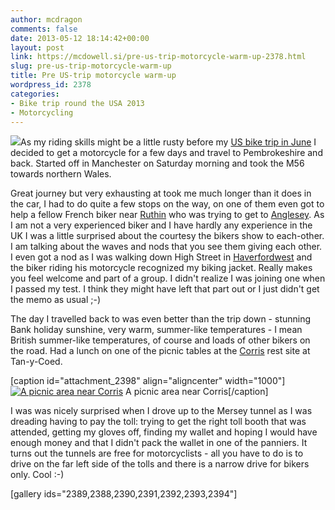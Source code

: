 ```yaml
---
author: mcdragon
comments: false
date: 2013-05-12 18:14:42+00:00
layout: post
link: https://mcdowell.si/pre-us-trip-motorcycle-warm-up-2378.html
slug: pre-us-trip-motorcycle-warm-up
title: Pre US-trip motorcycle warm-up
wordpress_id: 2378
categories:
- Bike trip round the USA 2013
- Motorcycling
---
```


[![](https://img.mcdowell.si/2013/05/harley-1-300x200.jpg)](https://img.mcdowell.si/2013/05/harley.jpg)As my riding skills might be a little rusty before my [US bike trip in June](https://mcdowell.si/preparations-for-my-bike-trip-to-the-usa-2214.html) I decided to get a motorcycle for a few days and travel to Pembrokeshire and back. Started off in Manchester on Saturday morning and took the M56 towards northern Wales.


Great journey but very exhausting at took me much longer than it does in the car, I had to do quite a few stops on the way, on one of them even got to help a fellow French biker near [Ruthin](http://en.wikipedia.org/wiki/Ruthin) who was trying to get to [Anglesey](http://en.wikipedia.org/wiki/Anglesey). As I am not a very experienced biker and I have hardly any experience in the UK I was a little surprised about the courtesy the bikers show to each-other. I am talking about the waves and nods that you see them giving each other. I even got a nod as I was walking down High Street in [Haverfordwest](https://en.wikipedia.org/wiki/Haverfordwest) and the biker riding his motorcycle recognized my biking jacket. Really makes you feel welcome and part of a group. I didn't realize I was joining one when I passed my test. I think they might have left that part out or I just didn't get the memo as usual ;-)

The day I travelled back to was even better than the trip down - stunning Bank holiday sunshine, very warm, summer-like temperatures - I mean British summer-like temperatures, of course and loads of other bikers on the road. Had a lunch on one of the picnic tables at the [Corris](http://en.wikipedia.org/wiki/Corris) rest site at Tan-y-Coed.

[caption id="attachment_2398" align="aligncenter" width="1000"][![A picnic area near Corris](https://img.mcdowell.si/2013/05/Tan-y-coed-1.jpg)](https://img.mcdowell.si/2013/05/Tan-y-coed.jpg) A picnic area near Corris[/caption]

I was was nicely surprised when I drove up to the Mersey tunnel as I was dreading having to pay the toll: trying to get the right toll booth that was attended, getting my gloves off, finding my wallet and hoping I would have enough money and that I didn't pack the wallet in one of the panniers. It turns out the tunnels are free for motorcyclists - all you have to do is to drive on the far left side of the tolls and there is a narrow drive for bikers only. Cool :-)

[gallery ids="2389,2388,2390,2391,2392,2393,2394"]



